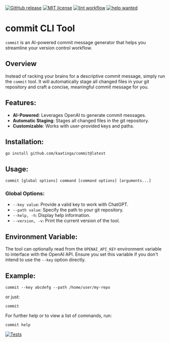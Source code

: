 [![GitHub release](https://img.shields.io/github/release/kaatinga/commit.svg)](https://github.com/kaatinga/commit/releases)
[![MIT license](https://img.shields.io/badge/License-MIT-blue.svg)](https://github.com/kaatinga/commit/blob/main/LICENSE)
[![lint workflow](https://github.com/kaatinga/commit/actions/workflows/golangci-lint.yml/badge.svg)](https://github.com/kaatinga/commit/actions?query=workflow%3Alinter)
[![help wanted](https://img.shields.io/badge/Help%20wanted-True-yellow.svg)](https://github.com/kaatinga/commit/issues?q=is%3Aopen+is%3Aissue+label%3A%22help+wanted%22)

# commit CLI Tool

`commit` is an AI-powered commit message generator that helps you streamline your version control workflow.

## Overview

Instead of racking your brains for a descriptive commit message, simply run the `commit` tool. It will automatically
stage all changed files in your git repository and craft a concise, meaningful commit message for you.

## Features:

- **AI-Powered**: Leverages OpenAI to generate commit messages.
- **Automatic Staging**: Stages all changed files in the git repository.
- **Customizable**: Works with user-provided keys and paths.

## Installation:

    go install github.com/kaatinga/commit@latest

## Usage:

    commit [global options] command [command options] [arguments...]

### Global Options:

- `--key value`: Provide a valid key to work with ChatGPT.
- `--path value`: Specify the path to your git repository.
- `--help, -h`: Display help information.
- `--version, -v`: Print the current version of the tool.

## Environment Variable:

The tool can optionally read from the `OPENAI_API_KEY` environment variable to interface with the OpenAI API. Ensure you
set this variable if you don't intend to use the `--key` option directly.

## Example:

    commit --key abcdefg --path /home/user/my-repo

or just:

    commit

For further help or to view a list of commands, run:

    commit help
[![Tests](https://github.com/kaatinga/luna/actions/workflows/test.yml/badge.svg?branch=main)](https://github.com/kaatinga/luna/actions/workflows/test.yml)
